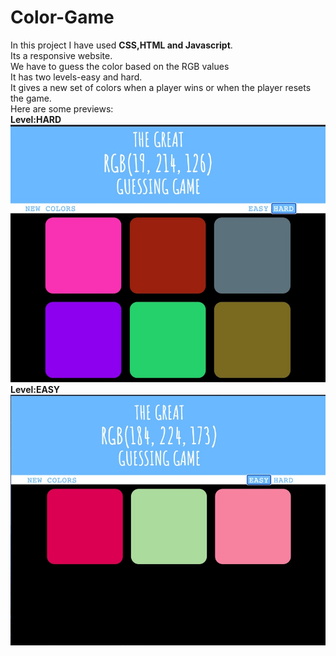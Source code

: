 # Color-Game
In this project I have used **CSS,HTML and Javascript**.<br>
Its a responsive website.<br>
We have to guess the color based on the RGB values<br>
It has two levels-easy and hard.<br>
It gives a new set of colors when a player wins or when the player resets the game.<br>
Here are some previews:<br>
**Level:HARD**<br>
![](https://github.com/Priya2410/ColorGame/blob/master/36EFAE42-E370-427A-9CE1-B33197963937.jpeg?raw=true)<br>
**Level:EASY**<br>
![](https://github.com/Priya2410/ColorGame/blob/master/8B491100-9BFC-4A15-9F8A-EECD38E62C50.jpeg?raw=true)<br>
